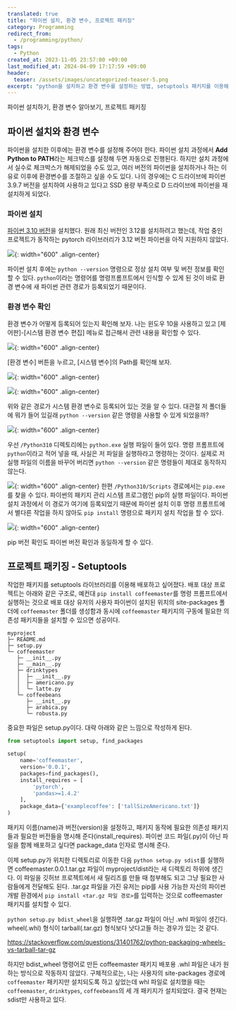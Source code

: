 ```yaml
---
translated: true
title: "파이썬 설치, 환경 변수, 프로젝트 패키징"
category: Programming
redirect_from:
  - /programming/python/
tags:
  - Python
created_at: 2023-11-05 23:57:00 +09:00
last_modified_at: 2024-04-09 17:17:59 +09:00
header:
  teaser: /assets/images/uncategorized-teaser-5.png
excerpt: "python을 설치하고 환경 변수를 설정하는 방법, setuptools 패키지를 이용해 내가 만든 python 패키지를 배포 가능한 형태로 만드는 방법"
---
```


파이썬 설치하기, 환경 변수 알아보기, 프로젝트 패키징

## 파이썬 설치와 환경 변수

파이썬을 설치한 이후에는 환경 변수를 설정해 주어야 한다. 파이썬 설치 과정에서 **Add Python to PATH**라는 체크박스를 설정해 두면 자동으로 진행된다. 하지만 설치 과정에서 실수로 체크박스가 해제되었을 수도 있고, 여러 버전의 파이썬을 설치하거나 하는 이유로 이후에 환경변수를 조절하고 싶을 수도 있다. 나의 경우에는 C 드라이브에 파이썬 3.9.7 버전을 설치하여 사용하고 있다고 SSD 용량 부족으로 D 드라이브에 파이썬을 재설치하게 되었다.

### 파이썬 설치

[파이썬 3.10 버전](https://www.python.org/downloads/release/python-3100/)을 설치했다. 원래 최신 버전인 3.12를 설치하려고 했는데, 작업 중인 프로젝트가 동작하는 pytorch 라이브러리가 3.12 버전 파이썬을 아직 지원하지 않았다.

![](/assets/images/python-path-versioncheck.png){: width="600" .align-center}

파이썬 설치 후에는 `python --version` 명령으로 정상 설치 여부 및 버전 정보를 확인할 수 있다. `python`이라는 명령어를 명령프롬프트에서 인식할 수 있게 된 것이 바로 환경 변수에 새 파이썬 관련 경로가 등록되었기 때문이다.


### 환경 변수 확인

환경 변수가 어떻게 등록되어 있는지 확인해 보자. 나는 윈도우 10을 사용하고 있고 [제어판]-[시스템 환경 변수 편집] 메뉴로 접근해서 관련 내용을 확인할 수 있다.

![](/assets/images/python-path-1.png){: width="600" .align-center}

[환경 변수] 버튼을 누르고, [시스템 변수]의 Path를 확인해 보자.

![](/assets/images/python-path-2.png){: width="600" .align-center}

![](/assets/images/python-path-3.png){: width="600" .align-center}

위와 같은 경로가 시스템 환경 변수로 등록되어 있는 것을 알 수 있다. 대관절 저 폴더들에 뭐가 들어 있길래 `python --version` 같은 명령을 사용할 수 있게 되었을까?

![](/assets/images/python-path-4.png){: width="600" .align-center}

우선 `/Python310` 디렉토리에는 `python.exe` 실행 파일이 들어 있다. 명령 프롬프트에 `python`이라고 적어 넣을 때, 사실은 저 파일을 실행하라고 명령하는 것이다. 실제로 저 실행 파일의 이름을 바꾸어 버리면 `python --version` 같은 명령들이 제대로 동작하지 않는다.

![](/assets/images/python-path-5.png){: width="600" .align-center}
한편 `/Python310/Scripts` 경로에서는 `pip.exe`를 찾을 수 있다. 파이썬의 패키지 관리 시스템 프로그램인 pip의 실행 파일이다. 파이썬 설치 과정에서 이 경로가 여기에 등록되었기 때문에 파이썬 설치 이후 명령 프롬프트에서 별다른 작업을 하지 않아도 `pip install` 명령으로 패키지 설치 작업을 할 수 있다.

![](/assets/images/python-path-pip-versioncheck.png){: width="600" .align-center}

pip 버전 확인도 파이썬 버전 확인과 동일하게 할 수 있다.

## 프로젝트 패키징 - Setuptools

작업한 패키지를 setuptools 라이브러리를 이용해 배포하고 싶어졌다.  배포 대상 프로젝트는 아래와 같은 구조로, 예컨대 `pip install coffeemaster`를 명령 프롬프트에서 실행하는 것으로 배포 대상 유저의 사용자 파이썬이 설치된 위치의 site-packages 폴더에 `coffeemaster` 폴더를 생성함과 동시에 `coffeemaster` 패키지의 구동에 필요한 의존성 패키지들을 설치할 수 있으면 성공이다.

```
myproject
├─ README.md
├─ setup.py
└─ coffeemaster
   ├─ __init__.py
   ├─ __main__.py
   ├─ drinktypes
   │  ├─ __init__.py
   │  ├─ americano.py
   │  └─ latte.py
   └─ coffeebeans
      ├─ __init__.py
      ├─ arabica.py
      └─ robusta.py
```

중요한 파일은 setup.py이다.  대략 아래와 같은 느낌으로 작성하게 된다.

```python
from setuptools import setup, find_packages

setup(
    name='coffeemaster',
    version='0.0.1',
    packages=find_packages(),
    install_requires = [
	    'pytorch',
	    'pandas>=1.4.2'
    ],
    package_data={'examplecoffee': ['tallSizeAmericano.txt']}
)
```

패키지 이름(name)과 버전(version)을 설정하고, 패키지 동작에 필요한 의존성 패키지들과 필요한 버전들을 명시해 준다(install_requires).  파이썬 코드 파일(.py)이 아닌 파일을 함께 배포하고 싶다면 package_data 인자로 명시해 준다.

이제 setup.py가 위치한 디렉토리로 이동한 다음 `python setup.py sdist`를 실행하면 coffeemaster.0.0.1.tar.gz 파일이 myproject/dist라는 새 디렉토리 하위에 생긴다.  이 파일을 깃허브 프로젝트에서 새 릴리즈를 만들 때 첨부해도 되고 그냥 필요한 사람들에게 전달해도 된다.  .tar.gz 파일을 가진 유저는 pip를 사용 가능한 자신의 파이썬 개발 환경에서 `pip install <tar.gz 파일 경로>`를 입력하는 것으로 coffeemaster 패키지를 설치할 수 있다.

`python setup.py bdist_wheel`을 실행하면 .tar.gz 파일이 아닌 .whl 파일이 생긴다.  wheel(.whl) 형식이 tarball(.tar.gz) 형식보다 낫다고들 하는 경우가 있는 것 같다.

https://stackoverflow.com/questions/31401762/python-packaging-wheels-vs-tarball-tar-gz

하지만 bdist_wheel 명령어로 만든 coffeemaster 패키지 배포용 .whl 파일은 내가 원하는 방식으로 작동하지 않았다.  구체적으로는, 나는 사용자의 site-packages 경로에 `coffeemaster` 패키지만 설치되도록 하고 싶었는데 whl 파일로 설치했을 때는 `coffeemaster`, `drinktypes`, `coffeebeans`의 세 개 패키지가 설치되었다. 결국 현재는 sdist만 사용하고 있다.